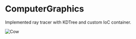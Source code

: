 # ComputerGraphics

Implemented ray tracer with KDTree and custom IoC container.

![Cow](img/cow.ppm)
